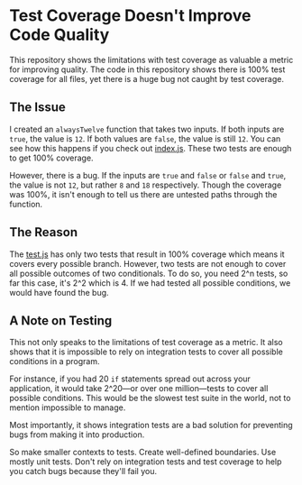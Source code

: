 # Test Coverage Doesn't Improve Code Quality

This repository shows the limitations with test coverage as valuable a metric for improving quality. The code in this repository shows there is 100% test coverage for all files, yet there is a huge bug not caught by test coverage.

## The Issue

I created an `alwaysTwelve` function that takes two inputs. If both inputs are `true`, the value is `12`. If both values are `false`, the value is still `12`. You can see how this happens if you check out [index.js](./index.js). These two tests are enough to get 100% coverage.

However, there is a bug. If the inputs are `true` and `false` or `false` and `true`, the value is not `12`, but rather `8` and `18` respectively. Though the coverage was 100%, it isn't enough to tell us there are untested paths through the function.

## The Reason

The [test.js](./test.js) has only two tests that result in 100% coverage which means it covers every possible branch. However, two tests are not enough to cover all possible outcomes of two conditionals. To do so, you need 2^n tests, so far this case, it's 2^2 which is 4. If we had tested all possible conditions, we would have found the bug.

## A Note on Testing

This not only speaks to the limitations of test coverage as a metric. It also shows that it is impossible to rely on integration tests to cover all possible conditions in a program. 

For instance, if you had 20 `if` statements spread out across your application, it would take 2^20—or over one million—tests to cover all possible conditions. This would be the slowest test suite in the world, not to mention impossible to manage.

Most importantly, it shows integration tests are a bad solution for preventing bugs from making it into production.

So make smaller contexts to tests. Create well-defined boundaries. Use mostly unit tests. Don't rely on integration tests and test coverage to help you catch bugs because they'll fail you.
